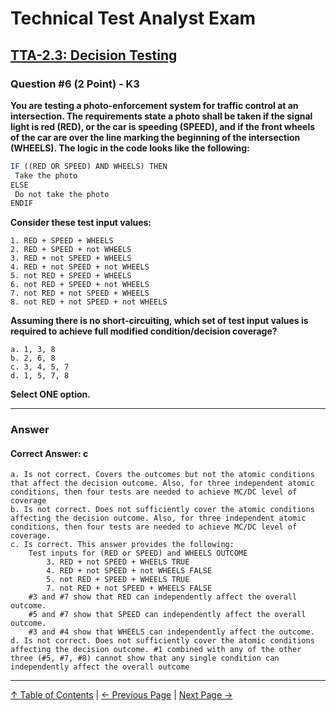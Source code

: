 # Technical Test Analyst Exam

## [TTA-2.3: Decision Testing](../2-white-box-test-techniques/2.3-decision-testing.md)

### Question #6 (2 Point) - K3

**You are testing a photo-enforcement system for traffic control at an intersection. The requirements state a photo shall be taken if the signal light is red (RED), or the car is speeding (SPEED), and if the front wheels of the car are over the line marking the beginning of the intersection (WHEELS). The logic in the code looks like the following:**

```javascript
IF ((RED OR SPEED) AND WHEELS) THEN
 Take the photo
ELSE
 Do not take the photo
ENDIF
```

**Consider these test input values:**

    1. RED + SPEED + WHEELS
    2. RED + SPEED + not WHEELS
    3. RED + not SPEED + WHEELS
    4. RED + not SPEED + not WHEELS
    5. not RED + SPEED + WHEELS
    6. not RED + SPEED + not WHEELS
    7. not RED + not SPEED + WHEELS
    8. not RED + not SPEED + not WHEELS

**Assuming there is no short-circuiting, which set of test input values is required to achieve full modified condition/decision coverage?**

    a. 1, 3, 8
    b. 2, 6, 8
    c. 3, 4, 5, 7
    d. 1, 5, 7, 8

**Select ONE option.**

---

### Answer

#### Correct Answer: c

    a. Is not correct. Covers the outcomes but not the atomic conditions that affect the decision outcome. Also, for three independent atomic conditions, then four tests are needed to achieve MC/DC level of coverage
    b. Is not correct. Does not sufficiently cover the atomic conditions affecting the decision outcome. Also, for three independent atomic conditions, then four tests are needed to achieve MC/DC level of coverage.
    c. Is correct. This answer provides the following:
        Test inputs for (RED or SPEED) and WHEELS OUTCOME
            3. RED + not SPEED + WHEELS TRUE
            4. RED + not SPEED + not WHEELS FALSE
            5. not RED + SPEED + WHEELS TRUE
            7. not RED + not SPEED + WHEELS FALSE
        #3 and #7 show that RED can independently affect the overall outcome.
        #5 and #7 show that SPEED can independently affect the overall outcome.
        #3 and #4 show that WHEELS can independently affect the outcome.
    d. Is not correct. Does not sufficiently cover the atomic conditions affecting the decision outcome. #1 combined with any of the other three (#5, #7, #8) cannot show that any single condition can independently affect the overall outcome

---

[↑ Table of Contents](../../README.md#table-of-contents) | [← Previous Page](question-4.md) | [Next Page →](question-6.md)
